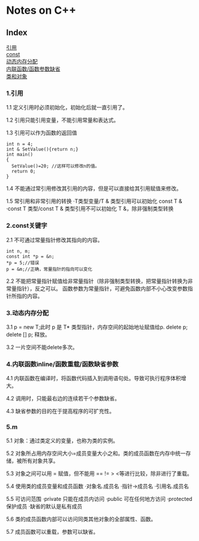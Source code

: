 # Notes on C++
## Index
[引用](###1.引用)  
[const](###2.const关键字)  
[动态内存分配](###3.动态内存分配)  
[内联函数/函数参数缺省](###4.内联函数inline/函数重载/函数缺省参数)  
[类和对象](###5.m)  
### 1.引用
1.1 定义引用时必须初始化，初始化后就一直引用了。

1.2 引用只能引用变量，不能引用常量和表达式。

1.3 引用可以作为函数的返回值

```
int n = 4;
int & SetValue(){return n;}
int main()
{
  SetValue()=20; //这样可以修改n的值。
  return 0;
}
```

1.4 不能通过常引用修改其引用的内容，但是可以直接给其引用赋值来修改。

1.5 常引用和非常引用的转换
    ·T类型变量/T & 类型引用可以初始化 const T &
    ·const T 类型/const T & 类型引用不可以初始化 T &，除非强制类型转换

### 2.const关键字
2.1 不可通过常量指针修改其指向的内容。

```
int n, m;
const int *p = &n;
*p = 5;//错误
p = &m;//正确，常量指针的指向可以变化
```

2.2 不能把常量指针赋值给非常量指针（除非强制类型转换，把常量指针转换为非常量指针），反之可以。
    函数参数为常量指针，可避免函数内部不小心改变参数指针所指的内容。
    
### 3.动态内存分配
3.1 p = new T;此时 p 是 T* 类型指针，内存空间的起始地址赋值给p. delete p; delete [] p; 释放。

3.2 一片空间不能delete多次。

### 4.内联函数inline/函数重载/函数缺省参数

4.1 内联函数在编译时，将函数代码插入到调用语句处。导致可执行程序体积增大。

4.2 调用时，只能最右边的连续若干个参数缺省。

4.3 缺省参数的目的在于提高程序的可扩充性。

### 5.m
5.1 对象：通过类定义的变量，也称为类的实例。

5.2 对象所占用内存空间大小=成员变量大小之和。类的成员函数在内存中统一存储，被所有对象共享。

5.3 对象之间可以用 = 赋值，但不能用 == != > <等进行比较，除非进行了重载。

5.4 使用类的成员变量和成员函数
    ·对象名.成员名
    ·指针->成员名
    ·引用名.成员名

5.5 可访问范围
    ·private 只能在成员内访问
    ·public 可在任何地方访问
    ·protected 保护成员
    ·缺省的默认是私有成员
    
5.6 类的成员函数内部可以访问同类其他对象的全部属性、函数。

5.7 成员函数可以重载，参数可以缺省。



 

